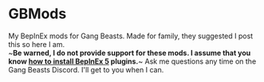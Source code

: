 # GBMods
My BepInEx mods for Gang Beasts. Made for family, they suggested I post this so here I am.  
~**Be warned, I do not provide support for these mods. I assume that you know [how to install BepInEx 5](https://docs.bepinex.dev/articles/user_guide/installation/index.html) plugins.**~ Ask me questions any time on the Gang Beasts Discord. I'll get to you when I can.
